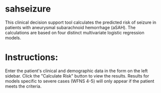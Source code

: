 # sahseizure
This clinical decision support tool calculates the predicted risk of seizure in patients with aneurysmal subarachnoid hemorrhage (aSAH). The calculations are based on four distinct multivariate logistic regression models.

# Instructions:
Enter the patient's clinical and demographic data in the form on the left sidebar.
Click the "Calculate Risk" button to view the results.
Results for models specific to severe cases (WFNS 4-5) will only appear if the patient meets the criteria.
